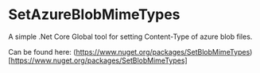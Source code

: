 # SetAzureBlobMimeTypes
A simple .Net Core Global tool for setting Content-Type of azure blob files.

Can be found here: (https://www.nuget.org/packages/SetBlobMimeTypes)[https://www.nuget.org/packages/SetBlobMimeTypes]